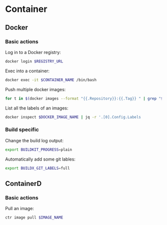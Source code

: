 # Container

## Docker

### Basic actions

Log in to a Docker registry:

```bash
docker login $REGISTRY_URL
```

Exec into a container:

```bash
docker exec -it $CONTAINER_NAME /bin/bash
```

Push multiple docker images:

```bash
for t in $(docker images --format "{{.Repository}}:{{.Tag}} " | grep "$IMAGE_NAME"); do docker push "${t}"; done
```

List all the labels of an images:

```bash
docker inspect $DOCKER_IMAGE_NAME | jq -r '.[0].Config.Labels
```

### Build specific

Change the build log output:

```bash
export BUILDKIT_PROGRESS=plain
```

Automatically add some git lables:

```bash
export BUILDX_GIT_LABELS=full
```

## ContainerD

### Basic actions

Pull an image:

```bash
ctr image pull $IMAGE_NAME
```
